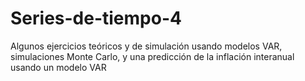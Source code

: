 # Series-de-tiempo-4
Algunos ejercicios teóricos y de simulación usando modelos VAR, simulaciones Monte Carlo, y una predicción de la inflación interanual usando un modelo VAR
